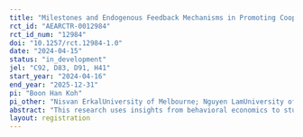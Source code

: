 ```yaml
---
title: "Milestones and Endogenous Feedback Mechanisms in Promoting Cooperation in Dynamic VCM."
rct_id: "AEARCTR-0012984"
rct_id_num: "12984"
doi: "10.1257/rct.12984-1.0"
date: "2024-04-15"
status: "in_development"
jel: "C92, D83, D91, H41"
start_year: "2024-04-16"
end_year: "2025-12-31"
pi: "Boon Han Koh"
pi_other: "Nisvan ErkalUniversity of Melbourne; Nguyen LamUniversity of Melbourne"
abstract: "This research uses insights from behavioral economics to study the role of feedback formation in reducing the free-riding problem in team settings. We examine whether letting team members choose their preferred feedback mechanisms promotes higher or lower team contributions than exogenously assigning a feedback mechanism to the team. Participating in the dynamic voluntary contribution mechanism (VCM) game, team members choose between receiving feedback about their team’s progress on a regular basis (time-based feedback) or based on the achievement of intermediate milestones (milestone-based feedback). The findings from this study will contribute to the growing literature on feedback mechanisms as well as have policy implications for designing feedback in team contexts."
layout: registration
---
```


